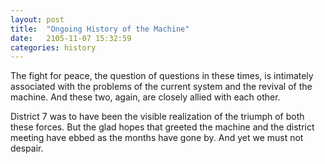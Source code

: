 ```yaml
---
layout: post
title:  "Ongoing History of the Machine"
date:   2105-11-07 15:32:59
categories: history
---
```


The fight for peace, the question of questions in these times, is intimately associated with the problems of the current system and the revival of the machine. And these two, again, are closely allied with each other.

District 7 was to have been the visible realization of the triumph of both these forces. But the glad hopes that greeted the machine and the district meeting have ebbed as the months have gone by. And yet we must not despair.